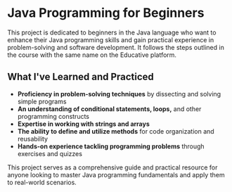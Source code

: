 # Java Programming for Beginners

This project is dedicated to beginners in the Java language who want to enhance their Java programming skills and gain practical experience in problem-solving and software development. It follows the steps outlined in the course with the same name on the Educative platform.

## What I've Learned and Practiced

- **Proficiency in problem-solving techniques** by dissecting and solving simple programs
- **An understanding of conditional statements, loops,** and other programming constructs
- **Expertise in working with strings and arrays**
- **The ability to define and utilize methods** for code organization and reusability
- **Hands-on experience tackling programming problems** through exercises and quizzes

This project serves as a comprehensive guide and practical resource for anyone looking to master Java programming fundamentals and apply them to real-world scenarios.
